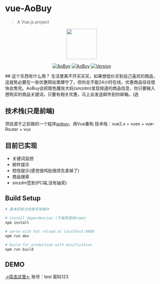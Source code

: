 # vue-AoBuy

> A Vue.js project

 <p align="center"><a href="https://vuejs.org" target="_blank"><img width="100"src="http://vue.pmumu.com/github/Aobuy.png"></a></p>
 <p align="center">
 <a href="https://github.com/mumup"><img src="https://travis-ci.org/mumup/vue2-aoBuy.svg?branch=master" alt="AoBuy"></a>
 <a href="https://github.com/mumup"><img src="https://img.shields.io/badge/AoBuy-v1.0-orange.svg" alt="AoBuy"></a>
 <a href="https://github.com/mumup"><img src="https://img.shields.io/npm/v/vue.svg" alt="Version"></a>
</p>
## 这个东西有什么用？
生活里离不开买买买，如果想低价买到自己喜欢的商品，这就势必要在一些优惠网站里蹲守了，但你总不能24小时在线，优惠商品往往很快会售完。AoBuy会抓取色魔张大妈(smzdm)发现频道的商品信息，你只要输入想购买的商品关键词，只要有相关优惠，马上会发送邮件到你邮箱。(逃

## 技术栈(只是前端)

项目源于之前做的一个程序[aobuy](http://buy.pmumu.com)。用Vue重构
技术栈：vue2.x + vuex + vue-Router + vux


## 目前已实现

* 关键词监控
* 邮件提示
* 短信提示(感觉很鸡肋很烦先拿掉了)
* 商品搜索
* smzdm签到(PC端,没有抽奖)


## Build Setup

``` bash
# 基本同官方的脚手架操作

# install dependencies (不推荐使用cnpm)
npm install

# serve with hot reload at localhost:8080
npm run dev

# build for production with minification
npm run build
```
## DEMO
[→猛击这里←](https://buy.pmumu.com)    账号：test  密码123

